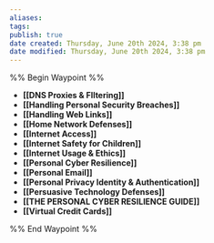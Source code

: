 ```yaml
---
aliases: 
tags: 
publish: true
date created: Thursday, June 20th 2024, 3:38 pm
date modified: Thursday, June 20th 2024, 3:38 pm
---
```

%% Begin Waypoint %%
- **[[DNS Proxies & FIltering]]**
- **[[Handling Personal Security Breaches]]**
- **[[Handling Web Links]]**
- **[[Home Network Defenses]]**
- **[[Internet Access]]**
- **[[Internet Safety for Children]]**
- **[[Internet Usage & Ethics]]**
- **[[Personal Cyber Resilience]]**
- **[[Personal Email]]**
- **[[Personal Privacy Identity & Authentication]]**
- **[[Persuasive Technology Defenses]]**
- **[[THE PERSONAL CYBER RESILIENCE GUIDE]]**
- **[[Virtual Credit Cards]]**

%% End Waypoint %%